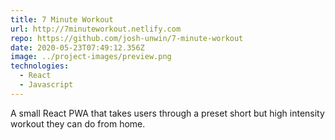 ```yaml
---
title: 7 Minute Workout
url: http://7minuteworkout.netlify.com
repo: https://github.com/josh-unwin/7-minute-workout
date: 2020-05-23T07:49:12.356Z
image: ../project-images/preview.png
technologies:
  - React
  - Javascript
---
```

A small React PWA that takes users through a preset short but high intensity workout they can do from home.